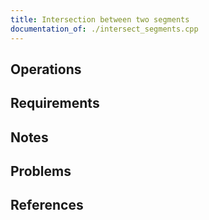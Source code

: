 ```yaml
---
title: Intersection between two segments
documentation_of: ./intersect_segments.cpp
---
```


## Operations

## Requirements

## Notes

## Problems

## References
